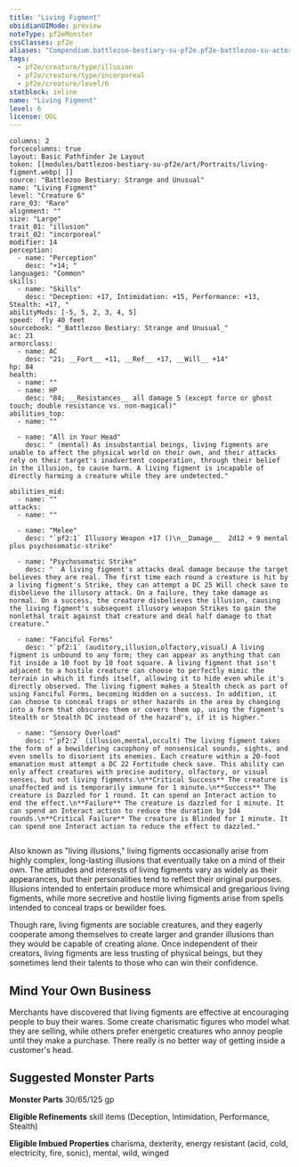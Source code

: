 ```yaml
---
title: "Living Figment"
obsidianUIMode: preview
noteType: pf2eMonster
cssClasses: pf2e
aliases: "Compendium.battlezoo-bestiary-su-pf2e.pf2e-battlezoo-su-actors.Actor.Rig5KHrGJKkMs6Vj" 
tags:
  - pf2e/creature/type/illusion
  - pf2e/creature/type/incorporeal
  - pf2e/creature/level/6
statblock: inline
name: "Living Figment"
level: 6
license: OGL
---
```


```statblock
columns: 2
forcecolumns: true
layout: Basic Pathfinder 2e Layout
token: [[modules/battlezoo-bestiary-su-pf2e/art/Portraits/living-figment.webp| ]]
source: "Battlezoo Bestiary: Strange and Unusual"
name: "Living Figment"
level: "Creature 6"
rare_03: "Rare"
alignment: ""
size: "Large"
trait_01: "illusion"
trait_02: "incorporeal"
modifier: 14
perception:
  - name: "Perception"
    desc: "+14; "
languages: "Common"
skills:
  - name: "Skills"
    desc: "Deception: +17, Intimidation: +15, Performance: +13, Stealth: +17, "
abilityMods: [-5, 5, 2, 3, 4, 5]
speed:  fly 40 feet
sourcebook: "_Battlezoo Bestiary: Strange and Unusual_"
ac: 21
armorclass:
  - name: AC
    desc: "21; __Fort__ +11, __Ref__ +17, __Will__ +14"
hp: 84
health:
  - name: ""
  - name: HP
    desc: "84; __Resistances__ all damage 5 (except force or ghost touch; double resistance vs. non-magical)"
abilities_top:
  - name: ""

  - name: "All in Your Head"
    desc: " (mental) As insubstantial beings, living figments are unable to affect the physical world on their own, and their attacks rely on their target's inadvertent cooperation, through their belief in the illusion, to cause harm. A living figment is incapable of directly harming a creature while they are undetected."

abilities_mid:
  - name: ""
attacks:
  - name: ""

  - name: "Melee"
    desc: "`pf2:1` Illusory Weapon +17 ()\n__Damage__  2d12 + 9 mental plus psychosomatic-strike"

  - name: "Psychosomatic Strike"
    desc: "  A living figment's attacks deal damage because the target believes they are real. The first time each round a creature is hit by a living figment's Strike, they can attempt a DC 25 Will check save to disbelieve the illusory attack. On a failure, they take damage as normal. On a success, the creature disbelieves the illusion, causing the living figment's subsequent illusory weapon Strikes to gain the nonlethal trait against that creature and deal half damage to that creature."

  - name: "Fanciful Forms"
    desc: "`pf2:1` (auditory,illusion,olfactory,visual) A living figment is unbound to any form; they can appear as anything that can fit inside a 10 foot by 10 foot square. A living figment that isn't adjacent to a hostile creature can choose to perfectly mimic the terrain in which it finds itself, allowing it to hide even while it's directly observed. The living figment makes a Stealth check as part of using Fanciful Forms, becoming Hidden on a success. In addition, it can choose to conceal traps or other hazards in the area by changing into a form that obscures them or covers them up, using the figment's Stealth or Stealth DC instead of the hazard's, if it is higher."

  - name: "Sensory Overload"
    desc: "`pf2:2` (illusion,mental,occult) The living figment takes the form of a bewildering cacophony of nonsensical sounds, sights, and even smells to disorient its enemies. Each creature within a 20-foot emanation must attempt a DC 22 Fortitude check save. This ability can only affect creatures with precise auditory, olfactory, or visual senses, but not living figments.\n**Critical Success** The creature is unaffected and is temporarily immune for 1 minute.\n**Success** The creature is Dazzled for 1 round. It can spend an Interact action to end the effect.\n**Failure** The creature is dazzled for 1 minute. It can spend an Interact action to reduce the duration by 1d4 rounds.\n**Critical Failure** The creature is Blinded for 1 minute. It can spend one Interact action to reduce the effect to dazzled."
 
```



Also known as "living illusions," living figments occasionally arise from highly complex, long-lasting illusions that eventually take on a mind of their own. The attitudes and interests of living figments vary as widely as their appearances, but their personalities tend to reflect their original purposes. Illusions intended to entertain produce more whimsical and gregarious living figments, while more secretive and hostile living figments arise from spells intended to conceal traps or bewilder foes.

Though rare, living figments are sociable creatures, and they eagerly cooperate among themselves to create larger and grander illusions than they would be capable of creating alone. Once independent of their creators, living figments are less trusting of physical beings, but they sometimes lend their talents to those who can win their confidence.

## Mind Your Own Business

Merchants have discovered that living figments are effective at encouraging people to buy their wares. Some create charismatic figures who model what they are selling, while others prefer energetic creatures who annoy people until they make a purchase. There really is no better way of getting inside a customer's head.

## Suggested Monster Parts

**Monster Parts** 30/65/125 gp

**Eligible Refinements** skill items (Deception, Intimidation, Performance, Stealth)

**Eligible Imbued Properties** charisma, dexterity, energy resistant (acid, cold, electricity, fire, sonic), mental, wild, winged
